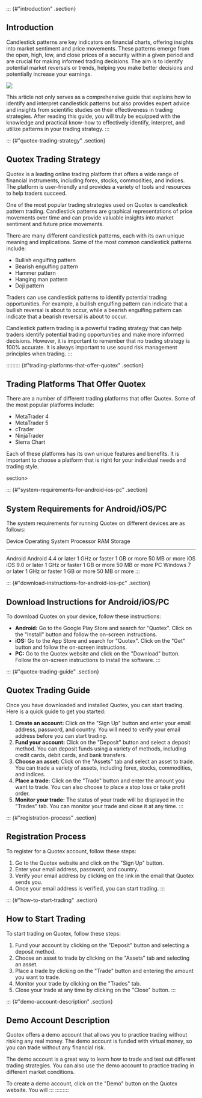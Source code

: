 ::: {#"introduction" .section}
## Introduction

Candlestick patterns are key indicators on financial charts, offering
insights into market sentiment and price movements. These patterns
emerge from the open, high, low, and close prices of a security within a
given period and are crucial for making informed trading decisions. The
aim is to identify potential market reversals or trends, helping you
make better decisions and potentially increase your earnings.

[![](https://static.quotex.io/files/4_en/300_250.jpg)](https://traff.sbs/brokerqxlid)

This article not only serves as a comprehensive guide that explains how
to identify and interpret candlestick patterns but also provides expert
advice and insights from scientific studies on their effectiveness in
trading strategies. After reading this guide, you will truly be equipped
with the knowledge and practical know-how to effectively identify,
interpret, and utilize patterns in your trading strategy.
:::

::: {#"quotex-trading-strategy" .section}
## Quotex Trading Strategy

Quotex is a leading online trading platform that offers a wide range of
financial instruments, including forex, stocks, commodities, and
indices. The platform is user-friendly and provides a variety of tools
and resources to help traders succeed.

One of the most popular trading strategies used on Quotex is candlestick
pattern trading. Candlestick patterns are graphical representations of
price movements over time and can provide valuable insights into market
sentiment and future price movements.

There are many different candlestick patterns, each with its own unique
meaning and implications. Some of the most common candlestick patterns
include:

-   Bullish engulfing pattern
-   Bearish engulfing pattern
-   Hammer pattern
-   Hanging man pattern
-   Doji pattern

Traders can use candlestick patterns to identify potential trading
opportunities. For example, a bullish engulfing pattern can indicate
that a bullish reversal is about to occur, while a bearish engulfing
pattern can indicate that a bearish reversal is about to occur.

Candlestick pattern trading is a powerful trading strategy that can help
traders identify potential trading opportunities and make more informed
decisions. However, it is important to remember that no trading strategy
is 100% accurate. It is always important to use sound risk management
principles when trading.
:::

::::::::: {#"trading-platforms-that-offer-quotex" .section}
## Trading Platforms That Offer Quotex

There are a number of different trading platforms that offer Quotex.
Some of the most popular platforms include:

-   MetaTrader 4
-   MetaTrader 5
-   cTrader
-   NinjaTrader
-   Sierra Chart

Each of these platforms has its own unique features and benefits. It is
important to choose a platform that is right for your individual needs
and trading style.

section\>

::: {#"system-requirements-for-android-ios-pc" .section}
## System Requirements for Android/iOS/PC

The system requirements for running Quotex on different devices are as
follows:

  Device    Operating System       Processor         RAM            Storage
  --------- ---------------------- ----------------- -------------- ---------------
  Android   Android 4.4 or later   1 GHz or faster   1 GB or more   50 MB or more
  iOS       iOS 9.0 or later       1 GHz or faster   1 GB or more   50 MB or more
  PC        Windows 7 or later     1 GHz or faster   1 GB or more   50 MB or more
:::

::: {#"download-instructions-for-android-ios-pc" .section}
## Download Instructions for Android/iOS/PC

To download Quotex on your device, follow these instructions:

-   **Android:** Go to the Google Play Store and search for
    "Quotex". Click on the "Install" button and follow the
    on-screen instructions.
-   **iOS:** Go to the App Store and search for "Quotex". Click on
    the "Get" button and follow the on-screen instructions.
-   **PC:** Go to the Quotex website and click on the "Download"
    button. Follow the on-screen instructions to install the software.
:::

::: {#"quotex-trading-guide" .section}
## Quotex Trading Guide

Once you have downloaded and installed Quotex, you can start trading.
Here is a quick guide to get you started:

1.  **Create an account:** Click on the "Sign Up" button and enter
    your email address, password, and country. You will need to verify
    your email address before you can start trading.
2.  **Fund your account:** Click on the "Deposit" button and
    select a deposit method. You can deposit funds using a variety of
    methods, including credit cards, debit cards, and bank transfers.
3.  **Choose an asset:** Click on the "Assets" tab and select an
    asset to trade. You can trade a variety of assets, including forex,
    stocks, commodities, and indices.
4.  **Place a trade:** Click on the "Trade" button and enter the
    amount you want to trade. You can also choose to place a stop loss
    or take profit order.
5.  **Monitor your trade:** The status of your trade will be displayed
    in the "Trades" tab. You can monitor your trade and close it
    at any time.
:::

::: {#"registration-process" .section}
## Registration Process

To register for a Quotex account, follow these steps:

1.  Go to the Quotex website and click on the "Sign Up" button.
2.  Enter your email address, password, and country.
3.  Verify your email address by clicking on the link in the email that
    Quotex sends you.
4.  Once your email address is verified, you can start trading.
:::

::: {#"how-to-start-trading" .section}
## How to Start Trading

To start trading on Quotex, follow these steps:

1.  Fund your account by clicking on the "Deposit" button and
    selecting a deposit method.
2.  Choose an asset to trade by clicking on the "Assets" tab and
    selecting an asset.
3.  Place a trade by clicking on the "Trade" button and entering
    the amount you want to trade.
4.  Monitor your trade by clicking on the "Trades" tab.
5.  Close your trade at any time by clicking on the "Close"
    button.
:::

::: {#"demo-account-description" .section}
## Demo Account Description

Quotex offers a demo account that allows you to practice trading without
risking any real money. The demo account is funded with virtual money,
so you can trade without any financial risk.

The demo account is a great way to learn how to trade and test out
different trading strategies. You can also use the demo account to
practice trading in different market conditions.

To create a demo account, click on the "Demo" button on the Quotex
website. You will
:::
:::::::::

